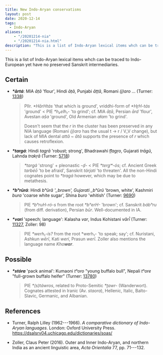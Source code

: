 ```yaml
---
title: New Indo-Aryan conservatisms
layout: post
date: 2020-12-14
tags:
  - Indo-Aryan
aliases:
    - "/20201214-nia"
    - "/20201214-nia.html"
description: "This is a list of Indo-Aryan lexical items whch can be traced to Indo-European yet have no preserved Sanskrit intermediaries."
---
```


<p>This is a list of Indo-Aryan lexical items whch can be traced to Indo-European yet have no preserved Sanskrit intermediaries.</p>

## Certain

-   ***\*ārtá***: MIA *āṭā* 'flour', Hindi *āṭā*, Punjabi *āṭṭā*, Romani
    *(j)aro* ... (Turner: [1338](http://jambu-clld.herokuapp.com/parameters/1338))

    > PIIr. *\*HārHtás* 'that which is ground', vriddhi-form of
    > *\*Hr̥H-tás* 'ground' \< PIE *\*h₂elh₁-* 'to grind'; cf. MIA *āṭā*,
    > Persian *ārd* 'flour', Avestan *aṣ̌a* 'ground', Old Armenian *ałam*
    > 'to grind'.
    >
    > Doesn't seem that the *r* in the cluster has been preserved in any
    > NIA language (Romani *(j)aro* has the usual t → r / V_V change), but
    > lack of MIA dental *attā \~ ātā* supports the presence of *r* which
    > causes retroflexion.

-   ***\*targá***: Hindi *tagṛā* 'robust; strong', Bhadrawahi *ṭ͡ḷagṛo*,
    Gujarati *trāgũ*, Lahnda *trakṛā* (Turner: [5718](http://jambu-clld.herokuapp.com/parameters/5718))

    > *\*targá* 'strong' + pleonastic -*ḍ-* \< PIE *\*tergʷ-ós*; cf.
    > Ancient Greek *tarbéō* 'to be afraid', Sanskrit *tárjati* 'to
    > threaten'. All the non-Hindi cognates point to *\*tragá* however,
    > which may be due to metathesis.

-   ***\*bʰrūrá***: Hindi *bʰūrā '\_brown', Gujarati \_bʰūrũ* 'brown,
    white', Kashmiri *bura* 'coarse white sugar', Shina *buro* 'whitish'
    (Turner: [9690](http://jambu-clld.herokuapp.com/parameters/9690))

    > PIE *\*bʰruH-ró-s* from the root *\*bʰerH-* 'brown'; cf. Sanskrit
    > *bábʰru* (from diff. derivation), Persian *būr*. Well-documented in
    > IA.

-   ***\*vari*** 'speech; language': Kalasha *var*, Indus Kohistani
    *vārī̀* (Turner: [11327](http://jambu-clld.herokuapp.com/parameters/11327), Zoller: 98)

    > PIE *\*werh₁-ís?* from the root \*werh₁- 'to speak; say'; cf.
    > Nuristani, Ashkun *wērī*, Kati *werí*, Prasun *werī*. Zoller also
    > mentions the language name *Kho**war***.

## Possible

- ***\*stóra*** 'pack animal': Kumaoni *tʰoro* "young buffalo bull", Nepali *tʰore* "full-grown buffalo heifer" (Turner: [13780](http://jambu-clld.herokuapp.com/parameters/13780))

    > PIE *\*(s)táwros*, related to Proto-Semitic *\*ṯawr-* (Wanderwort).
    > Cognates attested in Iranic (Av. *staora*), Hellenic, Italic, Balto-Slavic,
    > Germanic, and Albanian.

## References

-   Turner, Ralph Lilley (1962---1966). *A comparative dictionary of
    Indo-Aryan languages*. London: Oxford University Press.
    <https://dsalsrv04.uchicago.edu/dictionaries/soas/>

-   Zoller, Claus Peter (2016). Outer and Inner Indo-Aryan, and northern
    India as an ancient linguistic area, *Acta Orientalia* 77, pp.
    71---132.